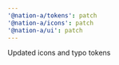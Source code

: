 ```yaml
---
'@nation-a/tokens': patch
'@nation-a/icons': patch
'@nation-a/ui': patch
---
```


Updated icons and typo tokens
